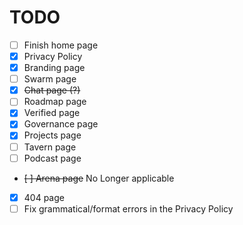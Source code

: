 # TODO

- [ ] Finish home page
- [x] Privacy Policy
- [x] Branding page
- [ ] Swarm page
- [x] ~~Chat page (?)~~
- [ ] Roadmap page
- [x] Verified page
- [x] Governance page
- [x] Projects page
- [ ] Tavern page
- [ ] Podcast page
- ~~[ ] Arena page~~ No Longer applicable
- [x] 404 page
- [ ] Fix grammatical/format errors in the Privacy Policy
